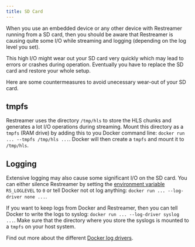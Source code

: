 ```yaml
---
title: SD Card
---
```


When you use an embedded device or any other device with Restreamer running from a SD card, then you should be aware
that Restreamer is causing quite some I/O while streaming and logging (depending on the log level you set).

This high I/O might wear out your SD card very quickly which may lead to errors or crashes during operation. Eventually
you have to replace the SD card and restore your whole setup.

Here are some countermeasures to avoid unecessary wear-out of your SD card.

## tmpfs

Restreamer uses the directory `/tmp/hls` to store the HLS chunks and generates a lot I/O operations during streaming. Mount this directory
as a `tmpfs` (RAM drive) by adding this to you Docker command line: `docker run ... --tmpfs /tmp/hls ...`. Docker will then create a
`tmpfs` and mount it to `/tmp/hls`.

## Logging

Extensive logging may also cause some significant I/O on the SD card. You can either silence Restreamer by setting the [environment
variable](references-environment-vars.html) `RS_LOGLEVEL` to `0` or tell Docker not ot log anything: `docker run ... --log-driver none ...`.

If you want to keep logs from Docker and Restreamer, then you can tell Docker to write the logs to syslog:
`docker run ... --log-driver syslog ...`. Make sure that the directory where you store the syslogs is mounted to a `tmpfs` on your
host system.

Find out more about the different [Docker log drivers](https://docs.docker.com/config/containers/logging/configure/).